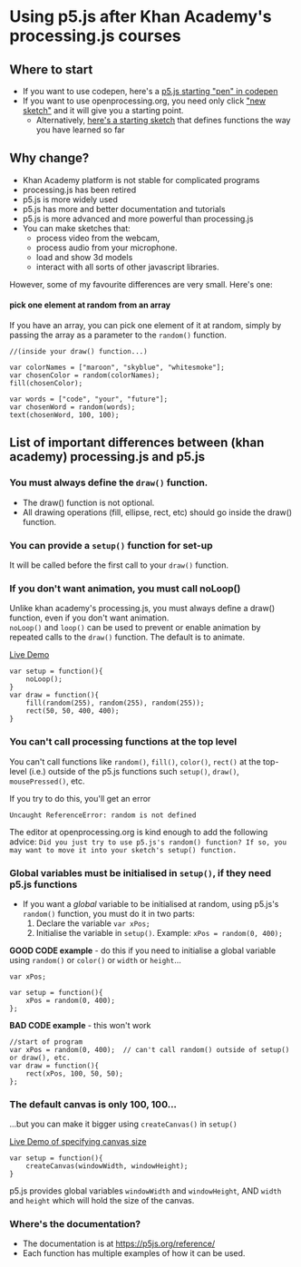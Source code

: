 # Using p5.js after Khan Academy's processing.js courses

## Where to start

* If you want to use codepen, here's a [p5.js starting "pen" in codepen](https://codepen.io/enz0/pen/vYEXyZr?editors=1010)
* If you want to use openprocessing.org, you need only click ["new sketch"](https://www.openprocessing.org/sketch/create) and it will give you a starting point.  
    * Alternatively, [here's a starting sketch](https://www.openprocessing.org/sketch/812085) that defines functions the way you have learned so far

## Why change?

* Khan Academy platform is not stable for complicated programs
* processing.js has been retired
* p5.js is more widely used
* p5.js has more and better documentation and tutorials
* p5.js is more advanced and more powerful than processing.js
* You can make sketches that: 
    * process video from the webcam,
    * process audio from your microphone.  
    * load and show 3d models
    * interact with all sorts of other javascript libraries.

However, some of my favourite differences are very small.  Here's one:

#### pick one element at random from an array

If you have an array, you can pick one element of it at random, simply by passing the array as a parameter to the `random()` function.

```
//(inside your draw() function...)

var colorNames = ["maroon", "skyblue", "whitesmoke"];
var chosenColor = random(colorNames);
fill(chosenColor);

var words = ["code", "your", "future"];
var chosenWord = random(words);
text(chosenWord, 100, 100);
```

## List of important differences between (khan academy) processing.js and p5.js

### You must always define the `draw()` function.
* The draw() function is not optional.
* All drawing operations (fill, ellipse, rect, etc) should go inside the draw() function.

### You can provide a `setup()` function for set-up

It will be called before the first call to your `draw()` function.


### If you don't want animation, you must call noLoop()

Unlike khan academy's processing.js, you must always define a draw() function, even if you don't want animation.  
`noLoop()` and `loop()` can be used to prevent or enable animation by repeated calls to the `draw()` function.  The default is to animate.

[Live Demo](https://www.openprocessing.org/sketch/812071)
```
var setup = function(){
    noLoop();
}
var draw = function(){
    fill(random(255), random(255), random(255));
    rect(50, 50, 400, 400);
}
```

### You can't call processing functions at the top level

You can't call functions like `random()`, `fill()`, `color()`, `rect()` at the top-level (i.e.) outside of the p5.js functions such `setup()`, `draw()`, `mousePressed()`, etc.

If you try to do this, you'll get an error 

`Uncaught ReferenceError: random is not defined`

The editor at openprocessing.org is kind enough to add the following advice:  `Did you just try to use p5.js's random() function? If so, you may want to move it into your sketch's setup() function.`


### Global variables must be initialised in `setup()`, if they need p5.js functions
* If you want a *global* variable to be initialised at random, using p5.js's `random()` function, you must do it in two parts:
    1. Declare the variable `var xPos;`
    1. Initialise the variable in `setup()`.  Example: `xPos = random(0, 400);`

**GOOD CODE example** - do this if you need to initialise a global variable using `random()` or `color()` or `width` or `height`...

```
var xPos;

var setup = function(){
    xPos = random(0, 400);
};
```

**BAD CODE example** - this won't work

```
//start of program
var xPos = random(0, 400);  // can't call random() outside of setup() or draw(), etc.
var draw = function(){
    rect(xPos, 100, 50, 50);
};
```



### The default canvas is only 100, 100...

...but you can make it bigger using `createCanvas()` in `setup()`

[Live Demo of specifying canvas size]()
```
var setup = function(){
    createCanvas(windowWidth, windowHeight);
}
```

p5.js provides global variables `windowWidth` and `windowHeight`, AND `width` and `height` which will hold the size of the canvas.

### Where's the documentation?

* The documentation is at https://p5js.org/reference/
* Each function has multiple examples of how it can be used.
